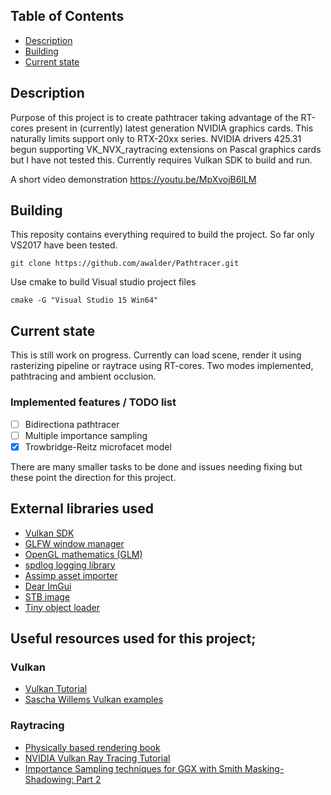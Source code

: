 
## Table of Contents
+ [Description](#Description)
+ [Building](#Building)
+ [Current state](#Currentstate)

## <a name="Description"></a> Description
Purpose of this project is to create pathtracer taking advantage of the RT-cores present
in (currently) latest generation NVIDIA graphics cards. This naturally limits support only to RTX-20xx series.
NVIDIA drivers 425.31 begun supporting VK_NVX_raytracing extensions on Pascal graphics cards but I have not tested this.
Currently requires Vulkan SDK to build and run.

A short video demonstration https://youtu.be/MpXvojB6lLM

## <a name="Building"></a> Building
This reposity contains everything required to build the project. So far only VS2017 have been tested.
```
git clone https://github.com/awalder/Pathtracer.git
```
Use cmake to build Visual studio project files
```
cmake -G "Visual Studio 15 Win64"
```

## <a name="Currentstate"></a> Current state
This is still work on progress. Currently can load scene, render it using rasterizing pipeline or raytrace using RT-cores.
Two modes implemented, pathtracing and ambient occlusion.

### Implemented features / TODO list
- [ ] Bidirectiona pathtracer
- [ ] Multiple importance sampling
- [x] Trowbridge-Reitz microfacet model

There are many smaller tasks to be done and issues needing fixing but these point the direction for this project.

## External libraries used
- [Vulkan SDK](https://www.lunarg.com/vulkan-sdk/)
- [GLFW window manager](https://www.glfw.org/)
- [OpenGL mathematics (GLM)](https://glm.g-truc.net/)
- [spdlog logging library](https://github.com/gabime/spdlog)
- [Assimp asset importer](http://www.assimp.org/)
- [Dear ImGui](https://github.com/ocornut/imgui)
- [STB image](https://github.com/nothings/stb)
- [Tiny object loader](https://github.com/syoyo/tinyobjloader)


## Useful resources used for this project;
### Vulkan
- [Vulkan Tutorial](https://vulkan-tutorial.com/)
- [Sascha Willems Vulkan examples](https://github.com/SaschaWillems/Vulkan)

### Raytracing
- [Physically based rendering book](http://www.pbr-book.org/)
- [NVIDIA Vulkan Ray Tracing Tutorial](https://developer.nvidia.com/rtx/raytracing/vkray)
- [Importance Sampling techniques for GGX with Smith Masking-Shadowing: Part 2](https://schuttejoe.github.io/post/ggximportancesamplingpart2/)


